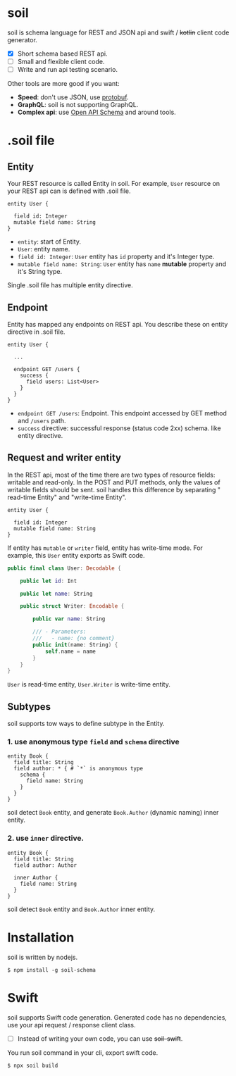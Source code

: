 # soil

soil is schema language for REST and JSON api and swift / ~~kotlin~~ client code generator.

- [x] Short schema based REST api.
- [ ] Small and flexible client code.
- [ ] Write and run api testing scenario.

Other tools are more good if you want:

- **Speed**: don't use JSON, use [protobuf](https://developers.google.com/protocol-buffers).
- **GraphQL**: soil is not supporting GraphQL.
- **Complex api**: use [Open API Schema](https://www.openapis.org/) and around tools.

# .soil file

## Entity

Your REST resource is called Entity in soil.
For example, `User` resource on your REST api can is defined with .soil file.

```soil
entity User {

  field id: Integer
  mutable field name: String
}
```

- `entity`: start of Entity.
- `User`: entity name.
- `field id: Integer`: `User` entity has `id` property and it's Integer type.
- `mutable field name: String`: `User` entity has `name` **mutable** property and it's String type.

Single .soil file has multiple entity directive.

## Endpoint

Entity has mapped any endpoints on REST api.
You describe these on entity directive in .soil file.

```
entity User {

  ...

  endpoint GET /users {
    success {
      field users: List<User>
    }
  }
}
```

- `endpoint GET /users`: Endpoint. This endpoint accessed by GET method and `/users` path.
- `success` directive: successful response (status code 2xx) schema. like entity directive.

## Request and writer entity

In the REST api, most of the time there are two types of resource fields: writable and read-only.
In the POST and PUT methods, only the values of writable fields should be sent.
soil handles this difference by separating " read-time Entity" and "write-time Entity".

```soil
entity User {

  field id: Integer
  mutable field name: String
}
```

If entity has `mutable` or `writer` field, entity has write-time mode.
For example, this `User` entity exports as Swift code.

```swift
public final class User: Decodable {

    public let id: Int

    public let name: String

    public struct Writer: Encodable {

        public var name: String

        /// - Parameters:
        ///   - name: {no comment}
        public init(name: String) {
            self.name = name
        }
    }
}
```

`User` is read-time entity, `User.Writer` is write-time entity.

## Subtypes

soil supports tow ways to define subtype in the Entity.

### 1. use anonymous type `field` and `schema` directive

```soil
entity Book {
  field title: String
  field author: * { # `*` is anonymous type
    schema {
      field name: String
    }
  }
}
```

soil detect `Book` entity, and generate `Book.Author` (dynamic naming) inner entity.

### 2. use `inner` directive.

```soil
entity Book {
  field title: String
  field author: Author
  
  inner Author {
    field name: String
  }
}
```

soil detect `Book` entity and `Book.Author` inner entity.

# Installation

soil is written by nodejs.

```
$ npm install -g soil-schema
```

# Swift

soil supports Swift code generation.
Generated code has no dependencies, use your api request / response client class.

- [ ] Instead of writing your own code, you can use ~~soil-swift~~.

You run soil command in your cli, export swift code.

```
$ npx soil build
```

